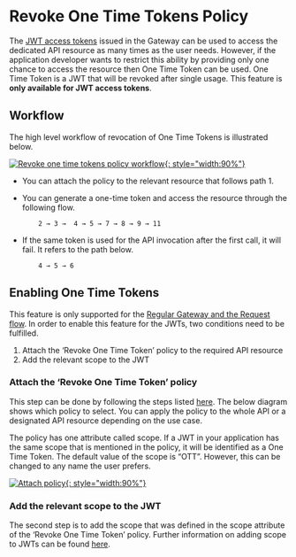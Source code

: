 # Revoke One Time Tokens Policy

The [JWT access tokens]({{base_path}}/manage-apis/design/api-security/oauth2/access-token-types/jwt-tokens/) issued in the Gateway can be used to access the dedicated API resource as many times as the user needs. However, if the application developer wants to restrict this ability by providing only one chance to access the resource then One Time Token can be used. One Time Token is a JWT that will be revoked after single usage. This feature is **only available for JWT access tokens**.

## Workflow

The high level workflow of revocation of One Time Tokens is illustrated below.

[![Revoke one time tokens policy workflow]({{base_path}}/assets/img/design/api-policies/revocation-workflow.png){: style="width:90%"}]({{base_path}}/assets/img/design/api-policies/revocation-workflow.png)

- You can attach the policy to the relevant resource that follows path 1.

- You can generate a one-time token and access the resource through the following flow.
    ```
        2 → 3 →  4 → 5 → 7 → 8 → 9 → 11
    ```

- If the same token is used for the API invocation after the first call, it will fail. It refers to the path below. 
    ```
        4 → 5 → 6
    ```

## Enabling One Time Tokens

This feature is only supported for the [Regular Gateway and the Request flow]({{base_path}}/manage-apis/design/api-policies/overview/). In order to enable this feature for the JWTs, two conditions need to be fulfilled.

1. Attach the ‘Revoke One Time Token’ policy to the required API resource
2. Add the relevant scope to the JWT

### Attach the ‘Revoke One Time Token’ policy

This step can be done by following the steps listed [here]({{base_path}}/manage-apis/design/api-policies/attach-policy/). The below diagram shows which policy to select. You can apply the policy to the whole API or a designated API resource depending on the use case. 

The policy has one attribute called scope. If a JWT in your application has the same scope that is mentioned in the policy, it will be identified as a One Time Token. The default value of the scope is “OTT”. However, this can be changed to any name the user prefers.

[![Attach policy]({{base_path}}/assets/img/design/api-policies/attach-policy.png){: style="width:90%"}]({{base_path}}/assets/img/design/api-policies/attach-policy.png)

### Add the relevant scope to the JWT

The second step is to add the scope that was defined in the scope attribute of the ‘Revoke One Time Token’ policy. Further information on adding scope to JWTs can be found [here]({{base_path}}/manage-apis/design/api-security/oauth2/oauth2-scopes/fine-grained-access-control-with-oauth-scopes/). 
